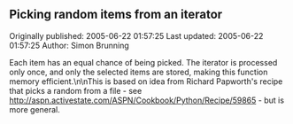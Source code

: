 ## Picking random items from an iterator 
Originally published: 2005-06-22 01:57:25 
Last updated: 2005-06-22 01:57:25 
Author: Simon Brunning 
 
Each item has an equal chance of being picked.  The iterator is processed only once, and only the selected items are stored, making this function memory efficient.\n\nThis is based on idea from Richard Papworth's recipe that picks a random from a file - see http://aspn.activestate.com/ASPN/Cookbook/Python/Recipe/59865 - but is more general.